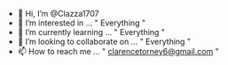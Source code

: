 - 👋 Hi, I’m @Clazza1707
- 👀 I’m interested in ... " Everything " 
- 🌱 I’m currently learning ... " Everything "
- 💞️ I’m looking to collaborate on ... " Everything "
- 📫 How to reach me ... " clarencetorney6@gmail.com "

<!---
Clazza1707/Clazza1707 is a ✨ special ✨ repository because its `README.md` (this file) appears on your GitHub profile.
You can click the Preview link to take a look at your changes.
--->
